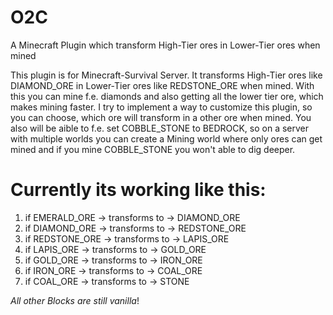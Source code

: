 # O2C
A Minecraft Plugin which transform High-Tier ores in Lower-Tier ores when mined

This plugin is for Minecraft-Survival Server. It transforms High-Tier ores like DIAMOND_ORE in Lower-Tier ores like REDSTONE_ORE when mined.
With this you can mine f.e. diamonds and also getting all the lower tier ore, which makes mining faster.
I try to implement a way to customize this plugin, so you can choose, which ore will transform in a other ore when mined.
You also will be aible to f.e. set COBBLE_STONE to BEDROCK, so on a server with multiple worlds you can create a Mining world where only ores can get mined and if you mine COBBLE_STONE you won't able to dig deeper.

# Currently its working like this:
1. if EMERALD_ORE  -> transforms to -> DIAMOND_ORE
2. if DIAMOND_ORE  -> transforms to -> REDSTONE_ORE
3. if REDSTONE_ORE -> transforms to -> LAPIS_ORE
4. if LAPIS_ORE -> transforms to -> GOLD_ORE
5. if GOLD_ORE -> transforms to -> IRON_ORE
6. if IRON_ORE -> transforms to -> COAL_ORE
7. if COAL_ORE -> transforms to -> STONE

_All other Blocks are still_ *vanilla*!
